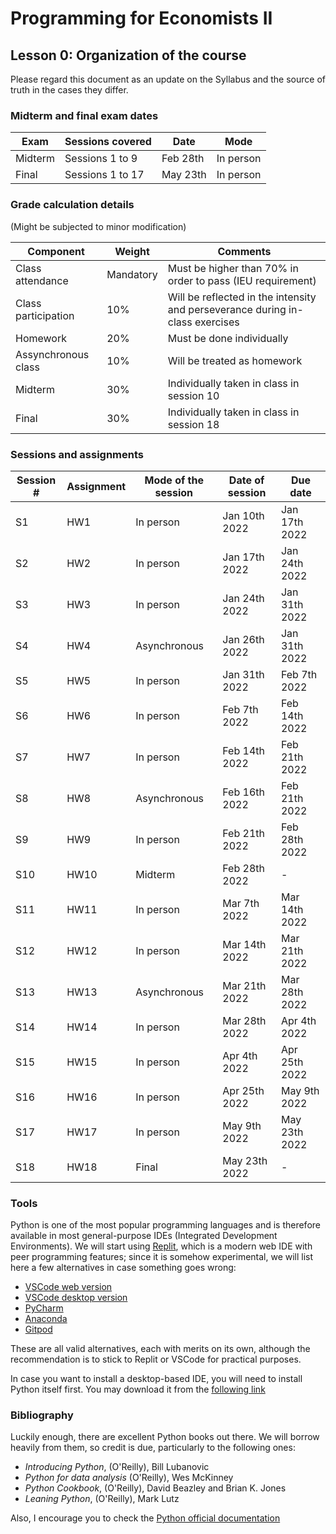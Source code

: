 # Programming for Economists II
## Lesson 0: Organization of the course

Please regard this document as an update on the Syllabus and the source of truth in the cases they differ.

### Midterm and final exam dates

| Exam | Sessions covered | Date | Mode
| ----------- | ----------- | ---- | ---- |
| Midterm | Sessions 1 to 9 | Feb 28th | In person |
| Final | Sessions 1 to 17 | May 23th | In person |
 
### Grade calculation details
(Might be subjected to minor modification)

| Component | Weight   | Comments |
|-----------|----------|----------|
| Class attendance | Mandatory | Must be higher than 70% in order to pass (IEU requirement)
| Class participation | 10% | Will be reflected in the intensity and perseverance during in-class exercises
| Homework | 20% | Must be done individually |
| Assynchronous class | 10% | Will be treated as homework |
| Midterm | 30% | Individually taken in class in session 10 |
| Final | 30% | Individually taken in class in session 18 |

### Sessions and assignments
| Session # | Assignment | Mode of the session | Date of session | Due date |
|-----------|------------|---------------------|-----------------|---------|
| S1 | HW1 | In person | Jan 10th 2022 | Jan 17th 2022 |
| S2 | HW2 | In person | Jan 17th 2022 | Jan 24th 2022 |
| S3 | HW3 | In person | Jan 24th 2022 | Jan 31th 2022 |
| S4 | HW4 | Asynchronous | Jan 26th 2022 | Jan 31th 2022 |
| S5 | HW5 | In person | Jan 31th 2022 | Feb 7th 2022 |
| S6 | HW6 | In person | Feb 7th 2022 | Feb 14th 2022 |
| S7 | HW7 | In person | Feb 14th 2022 | Feb 21th 2022 |
| S8 | HW8 | Asynchronous | Feb 16th 2022 | Feb 21th 2022 |
| S9 | HW9 | In person | Feb 21th 2022 | Feb 28th 2022 |
| S10 | HW10 | Midterm | Feb 28th 2022 | - |
| S11 | HW11 | In person | Mar 7th 2022 | Mar 14th 2022 |
| S12 | HW12 | In person | Mar 14th 2022 | Mar 21th 2022 |
| S13 | HW13 | Asynchronous | Mar 21th 2022 | Mar 28th 2022 |
| S14 | HW14 | In person | Mar 28th 2022 | Apr 4th 2022 |
| S15 | HW15 | In person | Apr 4th 2022 | Apr 25th 2022 |
| S16 | HW16 | In person | Apr 25th 2022 | May 9th 2022 |
| S17 | HW17 | In person | May 9th 2022 | May 23th 2022 |
| S18 | HW18 | Final | May 23th 2022 | - |

### Tools

Python is one of the most popular programming languages and is therefore available in most general-purpose IDEs (Integrated Development Environments). We will start using [Replit](www.replit.com), which is a modern web IDE with peer programming features; since it is somehow experimental, we will list here a few alternatives in case something goes wrong:

- [VSCode web version](https://vscode.dev/)
- [VSCode desktop version](https://code.visualstudio.com/download)
- [PyCharm](https://www.jetbrains.com/pycharm/download/#section=mac)
- [Anaconda](https://www.anaconda.com/products/individual)
- [Gitpod](https://www.gitpod.io/)

These are all valid alternatives, each with merits on its own, although the recommendation is to stick to Replit or VSCode for practical purposes.

In case you want to install a desktop-based IDE, you will need to install Python itself first. You may download it from the [following link](https://www.python.org/downloads/)

### Bibliography

Luckily enough, there are excellent Python books out there. We will borrow heavily from them, so credit is due, particularly to the following ones:
- _Introducing Python_, (O'Reilly), Bill Lubanovic
- _Python for data analysis_ (O'Reilly), Wes McKinney
- _Python Cookbook_, (O'Reilly), David Beazley and Brian K. Jones
- _Leaning Python_, (O'Reilly), Mark Lutz

Also, I encourage you to check the [Python official documentation](https://docs.python.org/3/)
